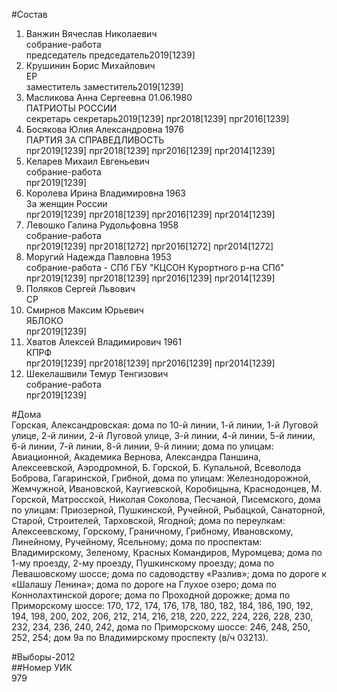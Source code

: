 #Состав  
1. Ванжин Вячеслав Николаевич  
    собрание-работа  
    председатель председатель2019[1239]  
2. Крушинин Борис Михайлович  
    ЕР  
    заместитель заместитель2019[1239]  
3. Масликова Анна Сергеевна 01.06.1980  
    ПАТРИОТЫ РОССИИ  
    секретарь секретарь2019[1239] прг2018[1239] прг2016[1239]  
4. Босякова Юлия Александровна 1976  
    ПАРТИЯ ЗА СПРАВЕДЛИВОСТЬ  
    прг2019[1239] прг2018[1239] прг2016[1239] прг2014[1239]  
5. Келарев Михаил Евгеньевич  
    собрание-работа  
    прг2019[1239]  
6. Королева Ирина Владимировна 1963  
    За женщин России  
    прг2019[1239] прг2018[1239] прг2016[1239] прг2014[1239]  
7. Левошко Галина Рудольфовна 1958  
    собрание-работа  
    прг2019[1239] прг2018[1272] прг2016[1272] прг2014[1272]  
8. Моругий Надежда Павловна 1953  
    собрание-работа - СПб ГБУ "КЦСОН Курортного р-на СПб"  
    прг2019[1239] прг2018[1239] прг2016[1239] прг2014[1239]  
9. Поляков Сергей Львович  
    СР  
10. Смирнов Максим Юрьевич  
    ЯБЛОКО  
    прг2019[1239]  
11. Хватов Алексей Владимирович 1961  
    КПРФ  
    прг2019[1239] прг2018[1239] прг2016[1239] прг2014[1239]  
12. Шекелашвили Темур Тенгизович  
    собрание-работа  
    прг2019[1239]  
  
#Дома  
Горская, Александровская: дома по 10-й линии, 1-й линии, 1-й Луговой улице, 2-й линии, 2-й Луговой улице, 3-й линии, 4-й линии, 5-й линии, 6-й линии, 7-й линии, 8-й линии, 9-й линии; дома по улицам: Авиационной, Академика Вернова, Александра Паншина, Алексеевской, Аэродромной, Б. Горской, Б. Купальной, Всеволода Боброва, Гагаринской, Грибной,  дома по улицам: Железнодорожной, Жемчужной, Ивановской, Каугиевской, Коробицына, Краснодонцев, М. Горской, Матросской, Николая Соколова, Песчаной, Писемского,  дома по улицам: Приозерной, Пушкинской, Ручейной, Рыбацкой, Санаторной, Старой, Строителей, Тарховской,  Ягодной; дома по переулкам: Алексеевскому, Горскому, Граничному, Грибному, Ивановскому, Линейному, Ручейному,  Ясельному; дома по проспектам: Владимирскому, Зеленому, Красных Командиров, Муромцева; дома по 1-му проезду, 2-му проезду, Пушкинскому проезду; дома по Левашовскому шоссе; дома по садоводству «Разлив»; дома по дороге к «Шалашу Ленина»; дома по дороге на Глухое озеро; дома по Коннолахтинской дороге; дома по Проходной дорожке; дома по Приморскому шоссе: 170, 172, 174, 176, 178, 180, 182, 184, 186, 190, 192, 194, 198, 200, 202, 206, 212, 214, 216, 218, 220, 222, 224, 226, 228, 230, 232, 234, 236, 240, 242,  дома по Приморскому шоссе: 246, 248, 250, 252, 254; дом 9а по Владимирскому проспекту (в/ч 03213).  
  
#Выборы-2012  
##Номер УИК  
979  
